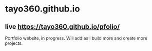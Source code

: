 # tayo360.github.io
## live  https://tayo360.github.io/pfolio/
 Portfolio website, in progress. Will add as I build more and create more projects.
